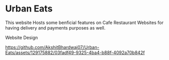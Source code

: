 # Urban Eats

This website Hosts some benficial features on Cafe Restaurant Websites for having delivery and payments purposes as well.

Website Design

https://github.com/AkshitBhardwaj07/Urban-Eats/assets/129175882/03fadf49-9325-4ba4-b88f-4092a70b842f

